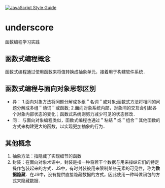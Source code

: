 [![JavaScript Style Guide](https://img.shields.io/badge/code_style-standard-brightgreen.svg)](https://standardjs.com)
# underscore
函数编程学习实践
## 函数式编程概念
函数式编程通过使用函数来将值转换成抽象单元，接着用于构建软件系统．

## 函数式编程与面向对象思想区别
- 异：
1.面向对象方法将问题分解成多组＂名词＂或对象;函数式方法将相同的问题分解成多组＂动词＂或函数;
2.面向对象系统内部，对象间的交互会引起各个对象内部状态的变化；函数式系统则努力减少可见的状态修改．
- 同：
与面向对象编程类似，函数式编程也通过＂粘结＂或＂组合＂其他函数的方式来构建更大的函数，以实现更加抽象的行为．

## 其他概念
1. 抽象方法：指隐藏了实现细节的函数
2. 封装：在面向对象术语中，封装是指一种将若干个数据与用来操纵它们的特定操作包装起来的方式．JS中，有时封装被用来限制某些元素的可见性，称为**数据隐藏**．在JS中，没有提供直接隐藏数据的方式，因此使用一种叫做闭包的方式来隐藏数据．
